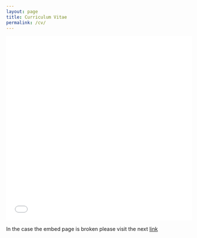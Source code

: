 ```yaml
---
layout: page 
title: Curriculum Vitae
permalink: /cv/
---
```




<embed src="{{ site.baseurl }}/assets/docs/CV_Brigitte_Castaneda.pdf" type="application/pdf" width="100%" height="500px" />

 
 

In the case the embed page is broken please visit the next [link](https://github.com/brigitte-castaneda/brigitte-castaneda.github.io/blob/49e7ec2d40381d8a8b0bcb85dc2277efa1f44580/assets/docs/CV_Brigitte_Castaneda.pdf)




